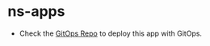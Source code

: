 
# ns-apps

* Check the [GitOps Repo](https://github.com/RedHat-EMEA-SSA-Team/ns-gitops/tree/single-app) to deploy this app with GitOps.
